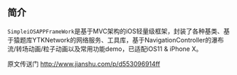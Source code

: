## 简介
`SimpleiOSAPPFrameWork`是基于MVC架构的iOS轻量级框架，封装了各种基类、基于猿题库YTKNetwork的网络服务、工具库，基于NavigationController的瀑布流/转场动画/粒子动画以及常用功能demo，已适配iOS11 & iPhone X。 

原文传送门 http://www.jianshu.com/p/d553096914ff
#
